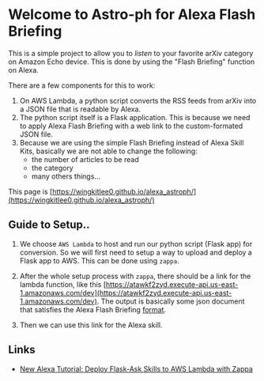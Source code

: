 # Welcome to Astro-ph for Alexa Flash Briefing

This is a simple project to allow you to *listen* to your favorite arXiv category on Amazon Echo device. This is done by using the "Flash Briefing" function on Alexa.

There are a few components for this to work:

1. On AWS Lambda, a python script converts the RSS feeds from arXiv into a JSON file that is readable by Alexa.
2. The python script itself is a Flask application. This is because we need to apply Alexa Flash Briefing with a web link to the custom-formated JSON file.
3. Because we are using the simple Flash Briefing instead of Alexa Skill Kits, basically we are not able to change the following:
    - the number of articles to be read
    - the category
    - many others things...

This page is [https://wingkitlee0.github.io/alexa_astroph/](https://wingkitlee0.github.io/alexa_astroph/)


## Guide to Setup..

1. We choose `AWS Lambda` to host and run our python script (Flask app) for conversion. So we will first need to setup a way to upload and deploy a Flask app to AWS. This can be done using `zappa`.

2. After the whole setup process with `zappa`, there should be a link for the lambda function, like this
[https://atawkf2zyd.execute-api.us-east-1.amazonaws.com/dev](https://atawkf2zyd.execute-api.us-east-1.amazonaws.com/dev). The output is basically some json document that satisfies the Alexa Flash Briefing [format](https://developer.amazon.com/docs/flashbriefing/flash-briefing-skill-api-feed-reference.html).

3. Then we can use this link for the Alexa skill.

## Links

- [New Alexa Tutorial: Deploy Flask-Ask Skills to AWS Lambda with Zappa](https://developer.amazon.com/blogs/post/8e8ad73a-99e9-4c0f-a7b3-60f92287b0bf/New-Alexa-Tutorial-Deploy-Flask-Ask-Skills-to-AWS-Lambda-with-Zappa)